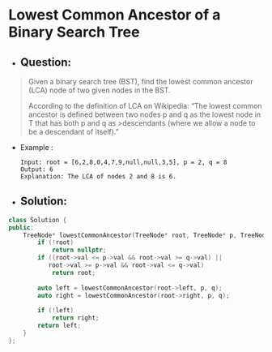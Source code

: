 # Lowest Common Ancestor of a Binary Search Tree
- ## Question:
>Given a binary search tree (BST), find the lowest common ancestor (LCA) node of two given nodes in the BST.
>
>According to the definition of LCA on Wikipedia: “The lowest common ancestor is defined between two nodes p and q as the lowest node in T that has both p and q as >descendants (where we allow a node to be a descendant of itself).”

- Example :

      Input: root = [6,2,8,0,4,7,9,null,null,3,5], p = 2, q = 8
      Output: 6
      Explanation: The LCA of nodes 2 and 8 is 6.
      

- ## Solution:
```cpp
class Solution {
public:
    TreeNode* lowestCommonAncestor(TreeNode* root, TreeNode* p, TreeNode* q) {
        if (!root)
            return nullptr;
        if ((root->val <= p->val && root->val >= q->val) || 
           root->val >= p->val && root->val <= q->val)
            return root;
    
        auto left = lowestCommonAncestor(root->left, p, q);
        auto right = lowestCommonAncestor(root->right, p, q);
        
        if (!left)
            return right; 
        return left;
    }
};
```
